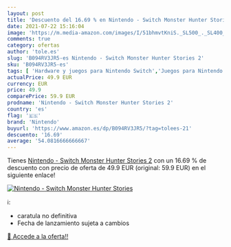 ```yaml
---
layout: post
title: 'Descuento del 16.69 % en Nintendo - Switch Monster Hunter Stories'
date: 2021-07-22 15:16:04
image: 'https://m.media-amazon.com/images/I/51bhmvtKniS._SL500_._SL400_.jpg'
comments: true
category: ofertas
author: 'tole.es'
slug: 'B094RV3JR5-es Nintendo - Switch Monster Hunter Stories 2'
sku: 'B094RV3JR5-es'
tags: [ 'Hardware y juegos para Nintendo Switch','Juegos para Nintendo Switch','Videojuegos','nintendo', ]
actualPrice: 49.9 EUR
currency: EUR
price: 49.9
comparePrice: 59.9 EUR
prodname: 'Nintendo - Switch Monster Hunter Stories 2'
country: 'es'
flag: '🇪🇸'
brand: 'Nintendo'
buyurl: 'https://www.amazon.es/dp/B094RV3JR5/?tag=tolees-21'
descuento: '16.69'
average: '54.0816666666667'
---
```


Tienes [Nintendo - Switch Monster Hunter Stories 2](https://www.amazon.es/dp/B094RV3JR5/?tag=tolees-21) con un 16.69 % de descuento con precio de oferta de 49.9 EUR (original: 59.9 EUR) en el siguiente enlace!

[![Nintendo - Switch Monster Hunter Stories](https://m.media-amazon.com/images/I/51bhmvtKniS._SL500_._SL400_.jpg)](https://www.amazon.es/dp/B094RV3JR5/?tag=tolees-21)

ℹ️:

- caratula no definitiva
- Fecha de lanzamiento sujeta a cambios

[🛒 Accede a la oferta!!](https://www.amazon.es/dp/B094RV3JR5/?tag=tolees-21)

